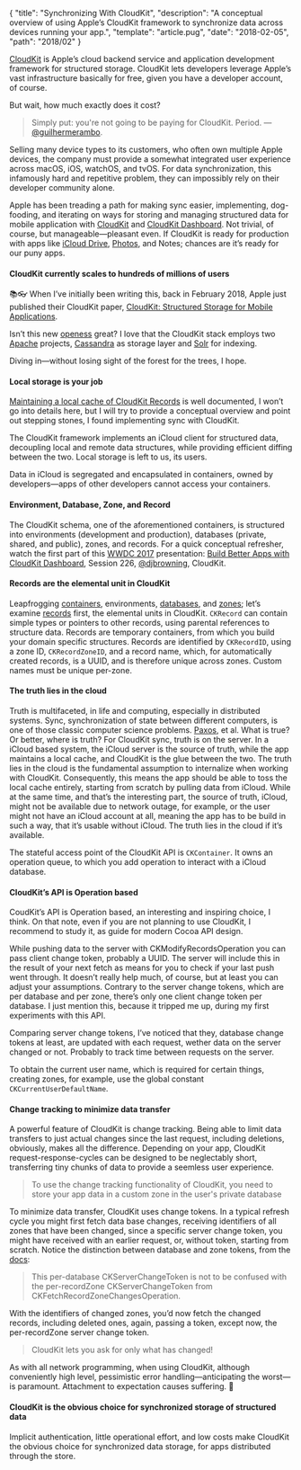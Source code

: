 {
  "title": "Synchronizing With CloudKit",
  "description": "A conceptual overview of using Apple’s CloudKit framework to synchronize data across devices running your app.",
  "template": "article.pug",
  "date": "2018-02-05",
  "path": "2018/02"
}

[CloudKit](https://developer.apple.com/icloud/cloudkit/) is Apple’s cloud backend service and application development framework for structured storage. CloudKit lets developers leverage Apple’s vast infrastructure basically for free, given you have a developer account, of course.

But wait, how much exactly does it cost?

> Simply put: you're not going to be paying for CloudKit. Period.
—[@guilhermerambo](https://medium.com/@guilhermerambo/synchronizing-data-with-cloudkit-94c6246a3fda).

Selling many device types to its customers, who often own multiple Apple devices, the company must provide a somewhat integrated user experience across macOS, iOS, watchOS, and tvOS. For data synchronization, this infamously hard and repetitive problem, they can impossibly rely on their developer community alone.

Apple has been treading a path for making sync easier, implementing, dog-fooding, and iterating on ways for storing and managing structured data for mobile application with [CloudKit](https://developer.apple.com/documentation/cloudkit) and [CloudKit Dashboard](https://developer.apple.com/library/content/documentation/DataManagement/Conceptual/CloudKitQuickStart/EditingSchemesUsingCloudKitDashboard/EditingSchemesUsingCloudKitDashboard.html). Not trivial, of course, but manageable—pleasant even. If CloudKit is ready for production with apps like [iCloud Drive](https://www.apple.com/lae/icloud/icloud-drive/), [Photos](https://www.apple.com/ios/photos/), and Notes; chances are it’s ready for our puny apps.

#### CloudKit currently scales to hundreds of millions of users

📚👓 When I’ve initially been writing this, back in February 2018, Apple just published their CloudKit paper, [CloudKit: Structured Storage for Mobile Applications](http://www.vldb.org/pvldb/vol11/p540-shraer.pdf).

Isn’t this new [openess](https://hbr.org/2013/03/why-apple-is-going-have-to-bec) great? I love that the CloudKit stack employs two [Apache](http://apache.org/) projects, [Cassandra](http://cassandra.apache.org/) as storage layer and [Solr](http://lucene.apache.org/solr/) for indexing.

Diving in—without losing sight of the forest for the trees, I hope.

#### Local storage is your job

[Maintaining a local cache of CloudKit Records](https://developer.apple.com/library/content/documentation/DataManagement/Conceptual/CloudKitQuickStart/MaintainingaLocalCacheofCloudKitRecords/MaintainingaLocalCacheofCloudKitRecords.html#//apple_ref/doc/uid/TP40014987-CH12-SW1) is well documented, I won’t go into details here, but I will try to provide a conceptual overview and point out stepping stones, I found implementing sync with CloudKit.

The CloudKit framework implements an iCloud client for structured data, decoupling local and remote data structures, while providing efficient diffing between the two. Local storage is left to us, its users.

Data in iCloud is segregated and encapsulated in containers, owned by developers—apps of other developers cannot access your containers.

#### Environment, Database, Zone, and Record

The CloudKit schema, one of the aforementioned containers, is structured into environments (development and production), databases (private, shared, and public), zones, and records. For a quick conceptual refresher, watch the first part of this [WWDC 2017](https://developer.apple.com/videos/wwdc2017/) presentation: [Build Better Apps with CloudKit Dashboard](https://developer.apple.com/videos/play/wwdc2017/226/), Session 226, [@djbrowning](https://twitter.com/djbrowning), CloudKit.

#### Records are the elemental unit in CloudKit

Leapfrogging [containers](https://developer.apple.com/documentation/cloudkit/ckcontainer), environments, [databases](https://developer.apple.com/documentation/cloudkit/ckdatabase), and [zones](https://developer.apple.com/documentation/cloudkit/ckrecordzone); let’s examine [records](https://developer.apple.com/documentation/cloudkit/ckrecord) first, the elemental units in CloudKit. `CKRecord` can contain simple types or pointers to other records, using parental references to structure data. Records are temporary containers, from which you build your domain specific structures. Records are identified by `CKRecordID`, using a zone ID, `CKRecordZoneID`, and a record name, which, for automatically created records, is a UUID, and is therefore unique across zones. Custom names must be unique per-zone.

#### The truth lies in the cloud

Truth is multifaceted, in life and computing, especially in distributed systems. Sync, synchronization of state between different computers, is one of those classic computer science problems. [Paxos](https://lamport.azurewebsites.net/pubs/lamport-paxos.pdf), et al. What is true? Or better, where is truth? For CloudKit sync, truth is on the server. In a iCloud based system, the iCloud server is the source of truth, while the app maintains a local cache, and CloudKit is the glue between the two. The truth lies in the cloud is the fundamental assumption to internalize when working with CloudKit. Consequently, this means the app should be able to toss the local cache entirely, starting from scratch by pulling data from iCloud. While at the same time, and that’s the interesting part, the source of truth, iCloud, might not be available due to network outage, for example, or the user might not have an iCloud account at all, meaning the app has to be build in such a way, that it’s usable without iCloud. The truth lies in the cloud if it’s available.

The stateful access point of the CloudKit API is `CKContainer`. It owns an operation queue, to which you add operation to interact with a iCloud database.

#### CloudKit’s API is Operation based

CoudKit’s API is Operation based, an interesting and inspiring choice, I think. On that note, even if you are not planning to use CloudKit, I recommend to study it, as guide for modern Cocoa API design.

While pushing data to the server with CKModifyRecordsOperation you can pass client change token, probably a UUID. The server will include this in the result of your next fetch as means for you to check if your last push went through. It doesn’t really help much, of course, but at least you can adjust your assumptions. Contrary to the server change tokens, which are per database and per zone, there’s only one client change token per database. I just mention this, because it tripped me up, during my first experiments with this API.

Comparing server change tokens, I’ve noticed that they, database change tokens at least, are updated with each request, wether data on the server changed or not. Probably to track time between requests on the server.

To obtain the current user name, which is required for certain things, creating zones, for example, use the global constant `CKCurrentUserDefaultName`.

#### Change tracking to minimize data transfer

A powerful feature of CloudKit is change tracking. Being able to limit data transfers to just actual changes since the last request, including deletions, obviously, makes all the difference. Depending on your app, CloudKit request-response-cycles can be designed to be neglectably short, transferring tiny chunks of data to provide a seemless user experience.

> To use the change tracking functionality of CloudKit, you need to store your app data in a custom zone in the user's private database

To minimize data transfer, CloudKit uses change tokens. In a typical refresh cycle you might first fetch data base changes, receiving identifiers of all zones that have been changed, since a specific server change token, you might have received with an earlier request, or, without token, starting from scratch. Notice the distinction between database and zone tokens, from the [docs](https://developer.apple.com/documentation/cloudkit/ckfetchdatabasechangesoperation/1640502-init):

> This per-database CKServerChangeToken is not to be confused with the per-recordZone CKServerChangeToken from CKFetchRecordZoneChangesOperation.

With the identifiers of changed zones, you’d now fetch the changed records, including deleted ones, again, passing a token, except now, the per-recordZone server change token.

> CloudKit lets you ask for only what has changed!

As with all network programming, when using CloudKit, although conveniently high level, pessimistic error handling—anticipating the worst—is paramount. Attachment to expectation causes suffering. 🐼

#### CloudKit is the obvious choice for synchronized storage of structured data

Implicit authentication, little operational effort, and low costs make CloudKit the obvious choice for synchronized data storage, for apps distributed through the store.
